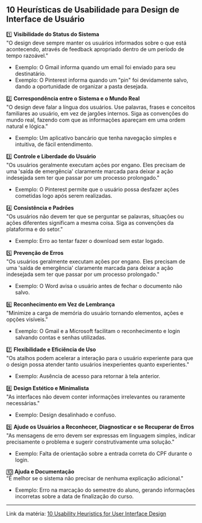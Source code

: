 ## 10 Heurísticas de Usabilidade para Design de Interface de Usuário
 
1️⃣ **Visibilidade do Status do Sistema**  
"O design deve sempre manter os usuários informados sobre o que está acontecendo, através de feedback apropriado dentro de um período de tempo razoável."  
- Exemplo: O Gmail informa quando um email foi enviado para seu destinatário.
- Exemplo: O Pinterest informa quando um "pin" foi devidamente salvo, dando a oportunidade de organizar a pasta desejada. 
 
2️⃣ **Correspondência entre o Sistema e o Mundo Real**  
"O design deve falar a língua dos usuários. Use palavras, frases e conceitos familiares ao usuário, em vez de jargões internos. Siga as convenções do mundo real, fazendo com que as informações apareçam em uma ordem natural e lógica."  
- Exemplo: Um aplicativo bancário que tenha navegação simples e intuitiva, de fácil entendimento. 
 
3️⃣ **Controle e Liberdade do Usuário**  
"Os usuários geralmente executam ações por engano. Eles precisam de uma 'saída de emergência' claramente marcada para deixar a ação indesejada sem ter que passar por um processo prolongado."  
- Exemplo: O Pinterest permite que o usuário possa desfazer ações cometidas logo após serem realizadas. 
 
4️⃣ **Consistência e Padrões**  
"Os usuários não devem ter que se perguntar se palavras, situações ou ações diferentes significam a mesma coisa. Siga as convenções da plataforma e do setor."  
- Exemplo: Erro ao tentar fazer o download sem estar logado.
 
5️⃣ **Prevenção de Erros**  
"Os usuários geralmente executam ações por engano. Eles precisam de uma 'saída de emergência' claramente marcada para deixar a ação indesejada sem ter que passar por um processo prolongado."  
- Exemplo: O Word avisa o usuário antes de fechar o documento não salvo.
 
6️⃣ **Reconhecimento em Vez de Lembrança**  
"Minimize a carga de memória do usuário tornando elementos, ações e opções visíveis."  
- Exemplo: O Gmail e a Microsoft facilitam o reconhecimento e login salvando contas e senhas utilizadas.
 
7️⃣ **Flexibilidade e Eficiência de Uso**  
"Os atalhos podem acelerar a interação para o usuário experiente para que o design possa atender tanto usuários inexperientes quanto experientes."  
- Exemplo: Ausência de acesso para retornar à tela anterior.
 
8️⃣ **Design Estético e Minimalista**  
"As interfaces não devem conter informações irrelevantes ou raramente necessárias."  
- Exemplo: Design desalinhado e confuso.
 
9️⃣ **Ajude os Usuários a Reconhecer, Diagnosticar e se Recuperar de Erros**  
"As mensagens de erro devem ser expressas em linguagem simples, indicar precisamente o problema e sugerir construtivamente uma solução."  
- Exemplo: Falta de orientação sobre a entrada correta do CPF durante o login.
 
🔟 **Ajuda e Documentação**  
"É melhor se o sistema não precisar de nenhuma explicação adicional."  
- Exemplo: Erro na marcação do semestre do aluno, gerando informações incorretas sobre a data de finalização do curso.
 
---
 
Link da matéria: [10 Usability Heuristics for User Interface Design](link_aqui)
